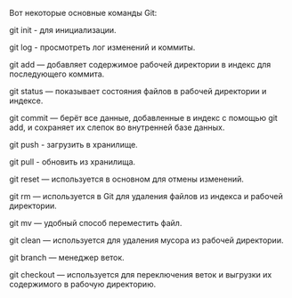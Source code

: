 Вот некоторые основные команды Git:

git init - для инициализации.

git log - просмотреть лог изменений и коммиты.

git add — добавляет содержимое рабочей директории в индекс для последующего коммита.

git status — показывает состояния файлов в рабочей директории и индексе.

git commit — берёт все данные, добавленные в индекс с помощью git add, и сохраняет их слепок во внутренней базе данных.

git push - загрузить в хранилище.

git pull - обновить из хранилища.

git reset — используется в основном для отмены изменений.

git rm — используется в Git для удаления файлов из индекса и рабочей директории.

git mv — удобный способ переместить файл.

git clean — используется для удаления мусора из рабочей директории.

git branch — менеджер веток.

git checkout — используется для переключения веток и выгрузки их содержимого в рабочую директорию.
